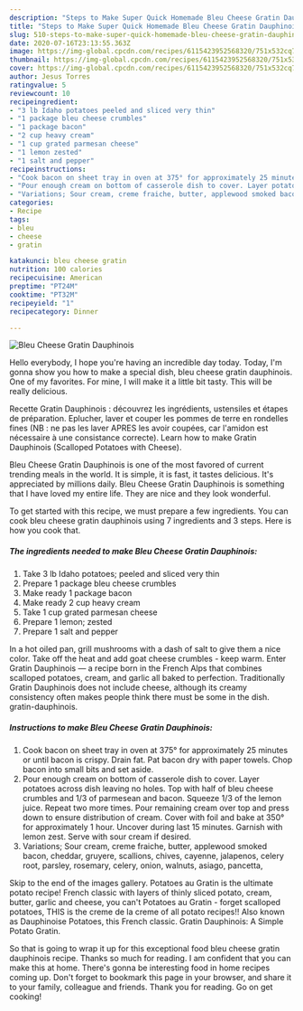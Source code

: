 ```yaml
---
description: "Steps to Make Super Quick Homemade Bleu Cheese Gratin Dauphinois"
title: "Steps to Make Super Quick Homemade Bleu Cheese Gratin Dauphinois"
slug: 510-steps-to-make-super-quick-homemade-bleu-cheese-gratin-dauphinois
date: 2020-07-16T23:13:55.363Z
image: https://img-global.cpcdn.com/recipes/6115423952568320/751x532cq70/bleu-cheese-gratin-dauphinois-recipe-main-photo.jpg
thumbnail: https://img-global.cpcdn.com/recipes/6115423952568320/751x532cq70/bleu-cheese-gratin-dauphinois-recipe-main-photo.jpg
cover: https://img-global.cpcdn.com/recipes/6115423952568320/751x532cq70/bleu-cheese-gratin-dauphinois-recipe-main-photo.jpg
author: Jesus Torres
ratingvalue: 5
reviewcount: 10
recipeingredient:
- "3 lb Idaho potatoes peeled and sliced very thin"
- "1 package bleu cheese crumbles"
- "1 package bacon"
- "2 cup heavy cream"
- "1 cup grated parmesan cheese"
- "1 lemon zested"
- "1 salt and pepper"
recipeinstructions:
- "Cook bacon on sheet tray in oven at 375° for approximately 25 minutes or until bacon is crispy. Drain fat. Pat bacon dry with paper towels. Chop bacon into small bits and set aside."
- "Pour enough cream on bottom of casserole dish to cover. Layer potatoes across dish leaving no holes. Top with half of bleu cheese crumbles and 1/3 of parmesean and bacon. Squeeze 1/3 of the lemon juice. Repeat two more times. Pour remaining cream over top and press down to ensure distribution of cream. Cover with foil and bake at 350° for approximately 1 hour. Uncover during last 15 minutes. Garnish with lemon zest. Serve with sour cream if desired."
- "Variations; Sour cream, creme fraiche, butter, applewood smoked bacon, cheddar, gruyere, scallions, chives, cayenne, jalapenos, celery root, parsley, rosemary, celery, onion, walnuts, asiago, pancetta,"
categories:
- Recipe
tags:
- bleu
- cheese
- gratin

katakunci: bleu cheese gratin 
nutrition: 100 calories
recipecuisine: American
preptime: "PT24M"
cooktime: "PT32M"
recipeyield: "1"
recipecategory: Dinner

---
```



![Bleu Cheese Gratin Dauphinois](https://img-global.cpcdn.com/recipes/6115423952568320/751x532cq70/bleu-cheese-gratin-dauphinois-recipe-main-photo.jpg)

Hello everybody, I hope you're having an incredible day today. Today, I'm gonna show you how to make a special dish, bleu cheese gratin dauphinois. One of my favorites. For mine, I will make it a little bit tasty. This will be really delicious.

Recette Gratin Dauphinois : découvrez les ingrédients, ustensiles et étapes de préparation. Eplucher, laver et couper les pommes de terre en rondelles fines (NB : ne pas les laver APRES les avoir coupées, car l&#39;amidon est nécessaire à une consistance correcte). Learn how to make Gratin Dauphinois (Scalloped Potatoes with Cheese).

Bleu Cheese Gratin Dauphinois is one of the most favored of current trending meals in the world. It is simple, it is fast, it tastes delicious. It's appreciated by millions daily. Bleu Cheese Gratin Dauphinois is something that I have loved my entire life. They are nice and they look wonderful.


To get started with this recipe, we must prepare a few ingredients. You can cook bleu cheese gratin dauphinois using 7 ingredients and 3 steps. Here is how you cook that.

<!--inarticleads1-->

##### The ingredients needed to make Bleu Cheese Gratin Dauphinois:

1. Take 3 lb Idaho potatoes; peeled and sliced very thin
1. Prepare 1 package bleu cheese crumbles
1. Make ready 1 package bacon
1. Make ready 2 cup heavy cream
1. Take 1 cup grated parmesan cheese
1. Prepare 1 lemon; zested
1. Prepare 1 salt and pepper


In a hot oiled pan, grill mushrooms with a dash of salt to give them a nice color. Take off the heat and add goat cheese crumbles - keep warm. Enter Gratin Dauphinois — a recipe born in the French Alps that combines scalloped potatoes, cream, and garlic all baked to perfection. Traditionally Gratin Dauphinois does not include cheese, although its creamy consistency often makes people think there must be some in the dish. gratin-dauphinois. 

<!--inarticleads2-->

##### Instructions to make Bleu Cheese Gratin Dauphinois:

1. Cook bacon on sheet tray in oven at 375° for approximately 25 minutes or until bacon is crispy. Drain fat. Pat bacon dry with paper towels. Chop bacon into small bits and set aside.
1. Pour enough cream on bottom of casserole dish to cover. Layer potatoes across dish leaving no holes. Top with half of bleu cheese crumbles and 1/3 of parmesean and bacon. Squeeze 1/3 of the lemon juice. Repeat two more times. Pour remaining cream over top and press down to ensure distribution of cream. Cover with foil and bake at 350° for approximately 1 hour. Uncover during last 15 minutes. Garnish with lemon zest. Serve with sour cream if desired.
1. Variations; Sour cream, creme fraiche, butter, applewood smoked bacon, cheddar, gruyere, scallions, chives, cayenne, jalapenos, celery root, parsley, rosemary, celery, onion, walnuts, asiago, pancetta,


Skip to the end of the images gallery. Potatoes au Gratin is the ultimate potato recipe! French classic with layers of thinly sliced potato, cream, butter, garlic and cheese, you can&#39;t Potatoes au Gratin - forget scalloped potatoes, THIS is the creme de la creme of all potato recipes!! Also known as Dauphinoise Potatoes, this French classic. Gratin Dauphinois: A Simple Potato Gratin. 

So that is going to wrap it up for this exceptional food bleu cheese gratin dauphinois recipe. Thanks so much for reading. I am confident that you can make this at home. There's gonna be interesting food in home recipes coming up. Don't forget to bookmark this page in your browser, and share it to your family, colleague and friends. Thank you for reading. Go on get cooking!
